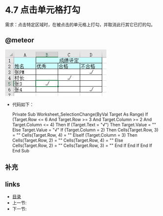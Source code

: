 # 4.7 点击单元格打勾
需求：点击特定区域时，在被点击的单元格上打勾，并取消此行其它已打的勾。

## @meteor
  
![](images/4.7.1.jpg?raw=true)

* 代码如下：

	Private Sub Worksheet_SelectionChange(ByVal Target As Range)
	    If (Target.Row <= 6 And Target.Row >= 3 And Target.Column >= 2 And Target.Column <= 4) Then
	        If (Target.Text = "√") Then
	            Target.Value = ""
	        Else
	            Target.Value = "√"
	            If (Target.Column = 2) Then
	                Cells(Target.Row, 3) = ""
	                Cells(Target.Row, 4) = ""
	            ElseIf (Target.Column = 3) Then
	                Cells(Target.Row, 2) = ""
	                Cells(Target.Row, 4) = ""
	            Else
	                Cells(Target.Row, 2) = ""
	                Cells(Target.Row, 3) = ""
	            End If
	        End If
	    End If
	End Sub

## 补充

## links
  * [目录](<preface.md>)
  * 上一节: [](<04.6.md>)
  * 下一节: [](<04.8.md>)
